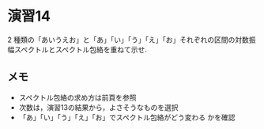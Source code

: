 # 演習14
2 種類の「あいうえお」と「あ」「い」「う」「え」「お」それぞれの区間の対数振幅スペクトルとスペクトル包絡を重ねて示せ.

## メモ
- スペクトル包絡の求め方は前頁を参照
- 次数は，演習13の結果から，よさそうなものを選択
- 「あ」「い」「う」「え」「お」でスペクトル包絡がどう変わる かを確認